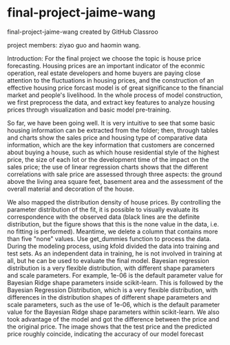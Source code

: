 # final-project-jaime-wang
final-project-jaime-wang created by GitHub Classroo

project members: ziyao guo and haomin wang.

Introduction:  For the final project we choose the topic is house price forecasting. 
               Housing prices are an important indicator of the econmic operation, real estate developers and home buyers are paying close attention to the fluctuations in housing prices, and the construction of an effective housing price forcast model is of great significance to the financial market and people's livelihood. In the whole process of model construction, we first preprocess the data, and extract key features to analyze housing prices through visualization and basic model pre-training.



  So far, we have been going well. It is very intuitive to see that some basic housing information can be extracted from the folder; then, through tables and charts show the sales price and housing type of comparative data information, which are the key information that customers are concerned about buying a house, such as which house residential style of the highest price, the size of each lot or the development time of the impact on the sales price; the use of linear regression charts shows that the different correlations with sale price are assessed through three aspects: the ground above the living area square feet, basement area and the assessment of the overall material and decoration of the house.

   We also mapped the distribution density of house prices. By controlling the parameter distribution of the fit, it is possible to visually evaluate its correspondence with the observed data (black lines are the definite distribution, but the figure shows that this is the none value in the data, i.e. no fitting is performed). Meantime, we delete a column that contains more than five "none" values. Use get_dummies function to process the data.
   During the modeling process, using kfold divided the data into training and test sets. As an independent data in training, he is not involved in training at all, but he can be used to evaluate the final model. Bayesian regression distribution is a very flexible distribution, with different shape parameters and scale parameters. For example, 1e-06 is the default parameter value for Bayesian Ridge shape parameters inside scikit-learn.
   This is followed by the Bayesian Regression Distribution, which is a very flexible distribution, with differences in the distribution shapes of different shape parameters and scale parameters, such as the use of 1e-06, which is the default parameter value for the Bayesian Ridge shape parameters within scikit-learn. We also took advantage of the model and got the difference between the price and the original price. The image shows that the test price and the predicted price roughly coincide, indicating the accuracy of our model forecast
